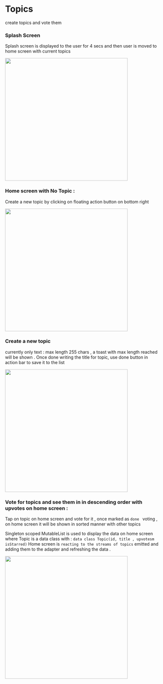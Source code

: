 # Topics
create topics and vote them

### Splash Screen
Splash screen is displayed to the user for 4 secs and then user is moved to home screen with current topics


<img src="https://user-images.githubusercontent.com/11436253/43178687-34bd9ab6-9001-11e8-9874-6675fb2603a0.png" width="400">

### Home screen with No Topic :
Create a new topic by clicking on floating action button on bottom right 

<img src="https://user-images.githubusercontent.com/11436253/43178688-34e8374e-9001-11e8-9ecc-75c61d2a3377.png" width="400">

### Create a new topic  
currently only text : max length 255 chars , a toast with max length reached will be shown . Once done writing the title for topic, use done button in action bar to save it to the list 

<img src="https://user-images.githubusercontent.com/11436253/43178689-3515a0e4-9001-11e8-8b7b-42ae12d46f57.png" width="400">


### Vote for topics and see them in in descending order with upvotes  on home screen :
Tap on topic on home screen and vote for it , once marked as `done ` voting , on home screen it will be shown in sorted manner with other topics

Singleton scoped MutableList<Topic> is used to display the data on home screen 
where Topic is a data class with : `data class Topic(id, title , upvotesm isStarred)`
Home screen is `reacting to the streams of topics`  emitted and adding them to the adapter and  refreshing the data .



<img src="https://user-images.githubusercontent.com/11436253/43178685-348f6682-9001-11e8-8aa3-0c2acd07f02b.png" width="400">
  
